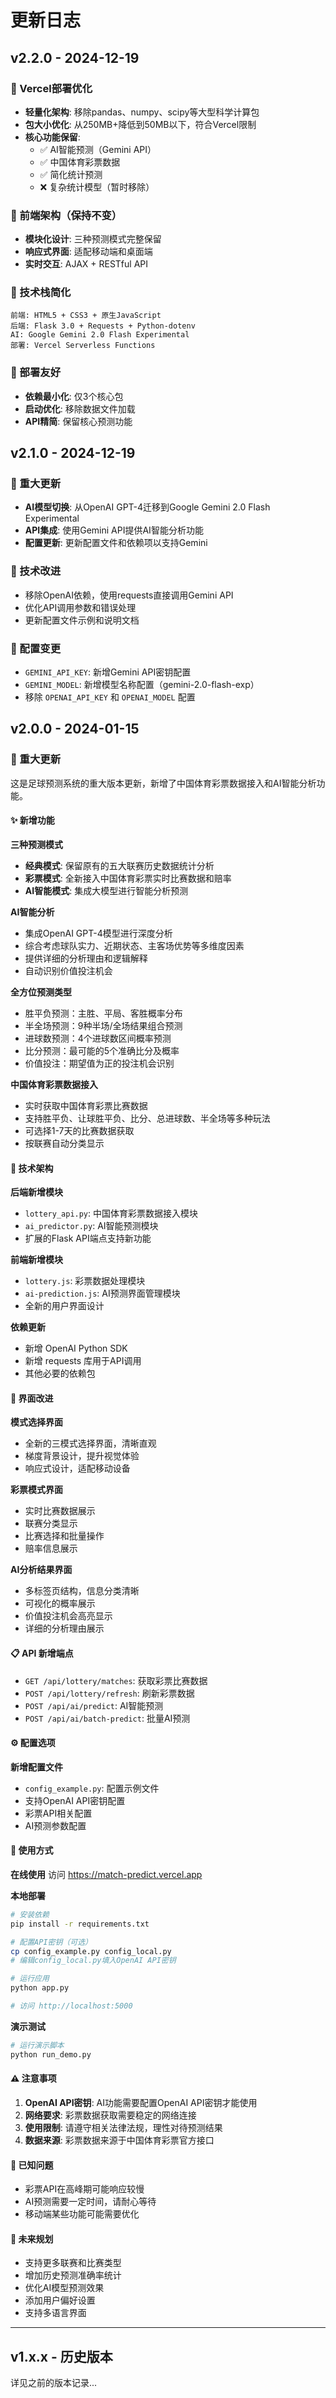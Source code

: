 # 更新日志

## v2.2.0 - 2024-12-19

### 🚀 Vercel部署优化
- **轻量化架构**: 移除pandas、numpy、scipy等大型科学计算包
- **包大小优化**: 从250MB+降低到50MB以下，符合Vercel限制
- **核心功能保留**: 
  - ✅ AI智能预测（Gemini API）
  - ✅ 中国体育彩票数据
  - ✅ 简化统计预测
  - ❌ 复杂统计模型（暂时移除）

### 📱 前端架构（保持不变）
- **模块化设计**: 三种预测模式完整保留
- **响应式界面**: 适配移动端和桌面端
- **实时交互**: AJAX + RESTful API

### 🔧 技术栈简化
```
前端: HTML5 + CSS3 + 原生JavaScript
后端: Flask 3.0 + Requests + Python-dotenv
AI: Google Gemini 2.0 Flash Experimental
部署: Vercel Serverless Functions
```

### 🎯 部署友好
- **依赖最小化**: 仅3个核心包
- **启动优化**: 移除数据文件加载
- **API精简**: 保留核心预测功能

## v2.1.0 - 2024-12-19

### 🚀 重大更新
- **AI模型切换**: 从OpenAI GPT-4迁移到Google Gemini 2.0 Flash Experimental
- **API集成**: 使用Gemini API提供AI智能分析功能
- **配置更新**: 更新配置文件和依赖项以支持Gemini

### 🔧 技术改进
- 移除OpenAI依赖，使用requests直接调用Gemini API
- 优化API调用参数和错误处理
- 更新配置文件示例和说明文档

### 📝 配置变更
- `GEMINI_API_KEY`: 新增Gemini API密钥配置
- `GEMINI_MODEL`: 新增模型名称配置（gemini-2.0-flash-exp）
- 移除 `OPENAI_API_KEY` 和 `OPENAI_MODEL` 配置

## v2.0.0 - 2024-01-15

### 🚀 重大更新

这是足球预测系统的重大版本更新，新增了中国体育彩票数据接入和AI智能分析功能。

#### ✨ 新增功能

**三种预测模式**
- **经典模式**: 保留原有的五大联赛历史数据统计分析
- **彩票模式**: 全新接入中国体育彩票实时比赛数据和赔率
- **AI智能模式**: 集成大模型进行智能分析预测

**AI智能分析**
- 集成OpenAI GPT-4模型进行深度分析
- 综合考虑球队实力、近期状态、主客场优势等多维度因素
- 提供详细的分析理由和逻辑解释
- 自动识别价值投注机会

**全方位预测类型**
- 胜平负预测：主胜、平局、客胜概率分布
- 半全场预测：9种半场/全场结果组合预测
- 进球数预测：4个进球数区间概率预测
- 比分预测：最可能的5个准确比分及概率
- 价值投注：期望值为正的投注机会识别

**中国体育彩票数据接入**
- 实时获取中国体育彩票比赛数据
- 支持胜平负、让球胜平负、比分、总进球数、半全场等多种玩法
- 可选择1-7天的比赛数据获取
- 按联赛自动分类显示

#### 🔧 技术架构

**后端新增模块**
- `lottery_api.py`: 中国体育彩票数据接入模块
- `ai_predictor.py`: AI智能预测模块
- 扩展的Flask API端点支持新功能

**前端新增模块**
- `lottery.js`: 彩票数据处理模块
- `ai-prediction.js`: AI预测界面管理模块
- 全新的用户界面设计

**依赖更新**
- 新增 OpenAI Python SDK
- 新增 requests 库用于API调用
- 其他必要的依赖包

#### 🎨 界面改进

**模式选择界面**
- 全新的三模式选择界面，清晰直观
- 梯度背景设计，提升视觉体验
- 响应式设计，适配移动设备

**彩票模式界面**
- 实时比赛数据展示
- 联赛分类显示
- 比赛选择和批量操作
- 赔率信息展示

**AI分析结果界面**
- 多标签页结构，信息分类清晰
- 可视化的概率展示
- 价值投注机会高亮显示
- 详细的分析理由展示

#### 📋 API 新增端点

- `GET /api/lottery/matches`: 获取彩票比赛数据
- `POST /api/lottery/refresh`: 刷新彩票数据
- `POST /api/ai/predict`: AI智能预测
- `POST /api/ai/batch-predict`: 批量AI预测

#### ⚙️ 配置选项

**新增配置文件**
- `config_example.py`: 配置示例文件
- 支持OpenAI API密钥配置
- 彩票API相关配置
- AI预测参数配置

#### 🚀 使用方式

**在线使用**
访问 https://match-predict.vercel.app

**本地部署**
```bash
# 安装依赖
pip install -r requirements.txt

# 配置API密钥（可选）
cp config_example.py config_local.py
# 编辑config_local.py填入OpenAI API密钥

# 运行应用
python app.py

# 访问 http://localhost:5000
```

**演示测试**
```bash
# 运行演示脚本
python run_demo.py
```

#### ⚠️ 注意事项

1. **OpenAI API密钥**: AI功能需要配置OpenAI API密钥才能使用
2. **网络要求**: 彩票数据获取需要稳定的网络连接
3. **使用限制**: 请遵守相关法律法规，理性对待预测结果
4. **数据来源**: 彩票数据来源于中国体育彩票官方接口

#### 🐛 已知问题

- 彩票API在高峰期可能响应较慢
- AI预测需要一定时间，请耐心等待
- 移动端某些功能可能需要优化

#### 🔮 未来规划

- 支持更多联赛和比赛类型
- 增加历史预测准确率统计
- 优化AI模型预测效果
- 添加用户偏好设置
- 支持多语言界面

---

## v1.x.x - 历史版本

详见之前的版本记录... 